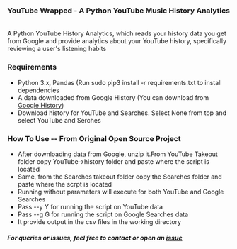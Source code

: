 <h3>YouTube Wrapped - A Python YouTube Music History Analytics</h3>
<br>A Python YouTube History Analytics, which reads your history data you get from Google and provide analytics about your YouTube history, specifically reviewing a user's listening habits 

<h3>Requirements</h3>
<ul>
<li>Python 3.x, Pandas (Run sudo pip3 install -r requirements.txt to install dependencies</li>
<li>A data downloaded from Google History (You can download from <a href="https://takeout.google.com/settings/takeout">Google History</a>)</li>
<li>Download history for YouTube and Searches. Select None from top and select YouTube and Serches</li>
</ul>

<h3>How To Use -- From Original Open Source Project</h3>
<ul>
<li>After downloading data from Google, unzip it.From YouTube Takeout folder copy YouTube->history folder and paste where the script is located</li>
<li>Same, from the Searches takeout folder copy the Searches folder and paste where the scrpt is located</li>
<li>Running without parameters will execute for both YouTube and Google Searches</li>
<li>Pass --y Y for running the script on YouTube data</li>
<li>Pass --g G for running the script on Google Searches data</li>
<li>It provide output in the csv files in the working directory</li>
</ul>

<h5>For queries or issues, feel free to contact or open an <a href="https://github.com/srcecde/google-youtube-history-analytics/issues">issue</a></h5>

